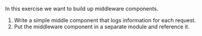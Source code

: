In this exercise we want to build up middleware components.

1. Write a simple middle component that logs information for each request.
2. Put the middleware component in a separate module and reference it.
